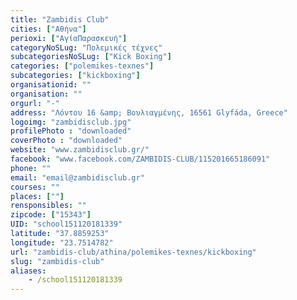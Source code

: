 ```yaml
---
title: "Zambidis Club"
cities: ["Αθήνα"]
perioxi: ["ΑγίαΠαρασκευή"]
categoryNoSLug: "Πολεμικές τέχνες"
subcategoriesNoSLug: ["Kick Boxing"]
categories: ["polemikes-texnes"]
subcategories: ["kickboxing"]
organisationid: ""
organisation: ""
orgurl: "-"
address: "Λόντου 16 &amp; Βουλιαγμένης, 16561 Glyfáda, Greece"
logoimg: "zambidisclub.jpg"
profilePhoto : "downloaded"
coverPhoto : "downloaded"
website: "www.zambidisclub.gr/"
facebook: "www.facebook.com/ZAMBIDIS-CLUB/115201665186091"
phone: ""
email: "email@zambidisclub.gr"
courses: ""
places: [""]
rensponsibles: ""
zipcode: ["15343"]
UID: "school151120181339"
latitude: "37.8859253"
longitude: "23.7514782"
url: "zambidis-club/athina/polemikes-texnes/kickboxing"
slug: "zambidis-club"
aliases:
    - /school151120181339
---
```





